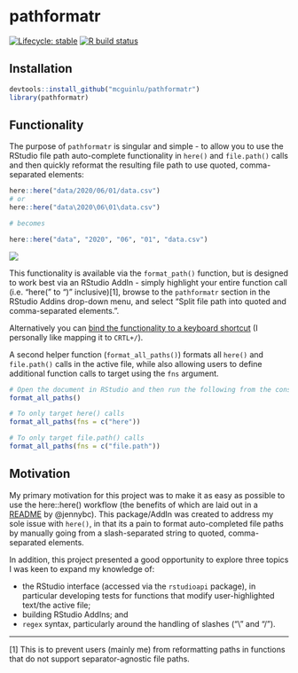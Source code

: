
<!-- README.md is generated from README.Rmd. Please edit that file -->

# pathformatr

<!-- badges: start -->

[![Lifecycle:
stable](https://img.shields.io/badge/lifecycle-stable-brightgreen.svg)](https://www.tidyverse.org/lifecycle/#stable)
[![R build
status](https://github.com/mcguinlu/pathformatr/workflows/R-CMD-check/badge.svg)](https://github.com/mcguinlu/pathformatr/actions)
<!-- badges: end -->

## Installation

``` r
devtools::install_github("mcguinlu/pathformatr")
library(pathformatr)
```

## Functionality

The purpose of `pathformatr` is singular and simple - to allow you to
use the RStudio file path auto-complete functionality in `here()` and
`file.path()` calls and then quickly reformat the resulting file path to
use quoted, comma-separated elements:

``` r
here::here("data/2020/06/01/data.csv")
# or
here::here("data\2020\06\01\data.csv")

# becomes

here::here("data", "2020", "06", "01", "data.csv")
```

![](demo.gif)

This functionality is available via the `format_path()` function, but is
designed to work best via an RStudio AddIn - simply highlight your
entire function call (i.e. “here(” to “)” inclusive)[1], browse to the
`pathformatr` section in the RStudio Addins drop-down menu, and select
“Split file path into quoted and comma-separated elements.”.

Alternatively you can [bind the functionality to a keyboard
shortcut](https://support.rstudio.com/hc/en-us/articles/206382178-Customizing-Keyboard-Shortcuts)
(I personally like mapping it to `CRTL+/`).

A second helper function (`format_all_paths()`) formats all `here()` and
`file.path()` calls in the active file, while also allowing users to
define additional function calls to target using the `fns` argument.

``` r
# Open the document in RStudio and then run the following from the console
format_all_paths()

# To only target here() calls
format_all_paths(fns = c("here"))

# To only target file.path() calls
format_all_paths(fns = c("file.path"))
```

## Motivation

My primary motivation for this project was to make it as easy as
possible to use the here::here() workflow (the benefits of which are
laid out in a [README](https://github.com/jennybc/here_here) by
@jennybc). This package/AddIn was created to address my sole issue with
`here()`, in that its a pain to format auto-completed file paths by
manually going from a slash-separated string to quoted, comma-separated
elements.

In addition, this project presented a good opportunity to explore three
topics I was keen to expand my knowledge of:

-   the RStudio interface (accessed via the `rstudioapi` package), in
    particular developing tests for functions that modify
    user-highlighted text/the active file;
-   building RStudio AddIns; and
-   `regex` syntax, particularly around the handling of slashes (“\\”
    and “/”).

<hr>

[1] This is to prevent users (mainly me) from reformatting paths in
functions that do not support separator-agnostic file paths.
